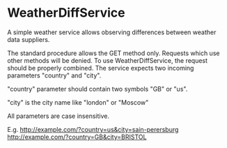 # WeatherDiffService
 
A simple weather service allows observing differences between weather data suppliers.


The standard procedure allows the GET method only. Requests which use other methods will be denied. To use WeatherDiffService, the request should be properly combined. The service expects two incoming parameters "country" and "city".

"country" parameter should contain two symbols "GB" or "us".

"city" is the city name like "london" or "Moscow"

All parameters are case insensitive.


E.g.
http://example.com/?country=us&city=sain-perersburg
http://example.com/?country=GB&city=BRISTOL